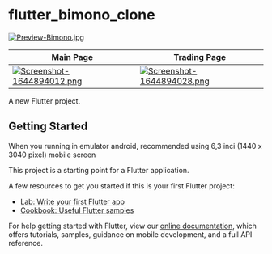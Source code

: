 # flutter_bimono_clone

[![Preview-Bimono.jpg](https://i.postimg.cc/QNYN5h7P/Preview-Bimono.jpg)](https://postimg.cc/9zTjH3Jt)

| Main Page     | Trading Page      |  
| ------------- | -------------    | 
| [![Screenshot-1644894012.png](https://i.postimg.cc/jd5R7y6V/Screenshot-1644894012.png)](https://postimg.cc/NL3hh9Pb) |  [![Screenshot-1644894028.png](https://i.postimg.cc/R0cmBdmt/Screenshot-1644894028.png)](https://postimg.cc/NyfS815G) |

A new Flutter project.

## Getting Started

When you running in emulator android, recommended using 6,3 inci (1440 x 3040 pixel) mobile screen

This project is a starting point for a Flutter application.

A few resources to get you started if this is your first Flutter project:

- [Lab: Write your first Flutter app](https://flutter.dev/docs/get-started/codelab)
- [Cookbook: Useful Flutter samples](https://flutter.dev/docs/cookbook)

For help getting started with Flutter, view our
[online documentation](https://flutter.dev/docs), which offers tutorials,
samples, guidance on mobile development, and a full API reference.
